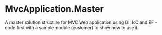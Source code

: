 MvcApplication.Master
=====================

A master solution structure for MVC Web application using DI, IoC and EF - code first with a sample module (customer) to show how to use it. 
